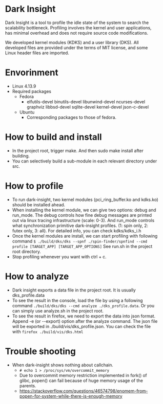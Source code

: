 # Dark Insight

Dark Insight is a tool to profile the idle state of the system to search the scalability bottleneck. Profiling involves the kernel and user applications, has minimal overhead and does not require source code modifications.

We developed kernel modules (KDKS) and a user library (DKS). All developed files are provided under the terms of MIT license, and some Linux header files are imported.

# Envorinment

* Linux 4.13.9
* Required packages
  + Fedora
    - elfutils-devel binutils-devel libunwind-devel ncurses-devel graphviz libbsd-devel sqlite-devel kernel-devel json-c-devel
  + Ubuntu
    - Corresponding packages to those of fedora.

# How to build and install

* In the project root, trigger make. And then sudo make install after building.
* You can selectively build a sub-module in each relevant directory under src.

# How to profile

* To run dark-insight, two kernel modules (pci_ring_buffer.ko and kdks.ko)
  should be installed ahead.
* When installing the kernel module, we can give two options: debug and run_mode.
  The debug controls how fine debug messages are printed out via linux tracing
  infrastructure (scale: 0-3). And run_mode controls what synchronization primitive
  dark-insight profiles. (1: spin only, 2: futex only, 3: all). For detailed info,
  you can check kdks/kdks_i.h
* Once the kernel modules are install, we can start profiling with following command
  `$ ./build/dks/dks --spnf ./spin-finder/spnfind --cmd profile [TARGET_APP] [TARGET_APP_OPTIONS]`
  See run.sh in the project root directory.
* Stop profiling whenever you want with ctrl + c.

# How to analyze

* Dark insight exports a data file in the project root. It is usually dks_profile.data
* To see the result in the console, load the file by using a following command
  `./build/dks/dks --cmd analyze ./dks_profile.data`. Or you can simply use analyze.sh
  in the project root.
* To see the result in firefox, we need to export the data into json format. Append
  -e (or --export) option after the analyze command. The json file will be exported in
  ./build/vis/dks_profile.json. You can check the file with `firefox ./build/vis/dks.html`

# Trouble shooting

* When dark-insight shows nothing about callchain.
  + `# echo 1 > /proc/sys/vm/overcommit_memory`
  + Due to overcommit memory restriction implemented in fork() of glibc,
    popen() can fail because of huge memory usage of the parents.
  + https://stackoverflow.com/questions/46574798/enomem-from-popen-for-system-while-there-is-enough-memory

